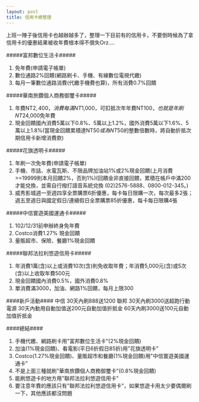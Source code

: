```yaml
---
layout: post
title: 信用卡總整理
---
```


上班一陣子後信用卡也越辦越多了，整理一下目前有的信用卡，不要倒時候為了拿信用卡的優惠結果被收年費根本得不償失Orz....

#####富邦數位生活卡#####
1. 免年費(申請電子帳單)
2. 數位通路2%回饋(網路刷卡、手機、有線數位電視代繳)
3. 每月一筆數位通路消費(代繳手機費也算)，所有消費0.7%回饋


#####華南旅鑽個人商務御璽卡#####
1. 年費NT$2,400，消費每滿NT$1,000，可扣抵次年年費NT$100，也就是年刷NT$24,000免年費
2. 現金回饋國內消費5萬以下0.8%、5萬以上1.2%，國外消費5萬以下1.6%、5萬以上1.8%(當現金回饋累積達NT$50或為NT$50的整數倍數時，將自動折抵次期信用卡新增消費款)


#####花旗透明卡#####
1. 年刷一次免年費(申請電子帳單)
2. 手機、市話、水電瓦斯、不限品牌加油站1%或2%現金回饋(上月消費>=19999則本月回饋2%，否則1%)(回饋金非直接回饋，累積在帳戶中滿200才能兌換，並需自行撥打語音系統兌換 (02)2576-5888、0800-012-345。)
3. 威秀影城週一至週四享全票購票6折優惠，每卡每日限購一次，每次最多2張；週五至週日與國定假日/連續假日全票購票85折優惠，每卡每日限購4張


#####中信寰遊美國運通卡#####
1. 102/12/31前申辦終身免年費
2. Costco消費1.27% 現金回饋
3. 量販超市、保險、餐廳1%現金回饋


#####聯邦法拉利悠遊信用卡#####
1. 年消費1萬(含)以上或消費10次(含)則免收取年費；年消費5,000元(含)或5次(含)以上收取年費500元
2. 現金回饋國內消費0.5%，國外消費0.8%
3. 單消費滿3000，加油、網路1%回饋，每月上限300


####新戶活動####
中信 30天內刷888送1200
聯邦 30天內刷3000送超跑行動電源
    30天內動用自動加值送200元自動加值折抵金
    60天內刷3000送100元自動加值折抵金


####總結####
1. 手機代繳、網路刷卡用"富邦數位生活卡"(2%現金回饋)
2. 加油(1%現金回饋)、看電影(平日6折假日85折)用"花旗透明卡"
3. Costco(1.27%現金回饋)、量販超市和餐廳(1%現金回饋)用"中信寰遊美國運通卡"
4. 不是上面三種就刷"華南旅鑽個人商務御璽卡"(0.8%現金回饋)
5. 能刷悠遊卡的地方用"聯邦法拉利悠遊信用卡"
6. 要注意年費的應該只有"聯邦法拉利悠遊信用卡"，如果悠遊卡用太少要偶爾刷一下，其他應該都沒問題

